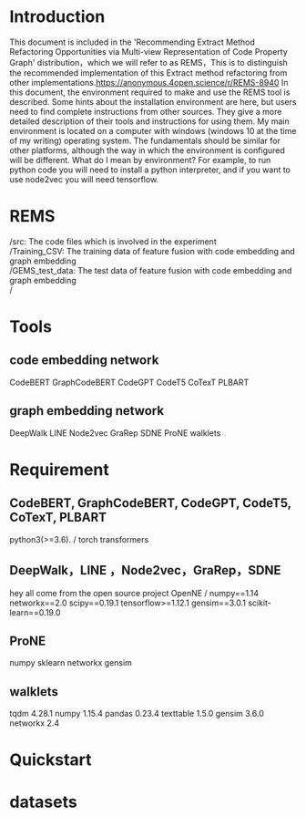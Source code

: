 # Introduction
This document is included in the 'Recommending Extract Method Refactoring Opportunities via Multi-view Representation of Code Property Graph' distribution，which we will refer to as REMS，This is to distinguish the recommended implementation of this Extract method refactoring from other implementations.https://anonymous.4open.science/r/REMS-8940 In this document, the environment required to make and use the REMS tool is described. Some hints about the installation environment are here, but users need to find complete instructions from other sources. They give a more detailed description of their tools and instructions for using them. My main environment is located on a computer with windows (windows 10 at the time of my writing) operating system. The fundamentals should be similar for other platforms, although the way in which the environment is configured will be different. What do I mean by environment? For example, to run python code you will need to install a python interpreter, and if you want to use node2vec you will need tensorflow.
# REMS
/src: The code files which is involved in the experiment \
/Training_CSV: The training data of feature fusion with code embedding and graph embedding \
/GEMS_test_data: The test data of feature fusion with code embedding and graph embedding \
/

# Tools
## code embedding network
CodeBERT GraphCodeBERT CodeGPT CodeT5 CoTexT PLBART
## graph embedding network 
DeepWalk LINE Node2vec GraRep SDNE ProNE walklets
# Requirement
## CodeBERT, GraphCodeBERT, CodeGPT, CodeT5, CoTexT, PLBART
python3(>=3.6). / 
torch transformers
## DeepWalk，LINE ，Node2vec，GraRep，SDNE
hey all come from the open source project OpenNE /
numpy==1.14 networkx==2.0 scipy==0.19.1 tensorflow>=1.12.1 gensim==3.0.1 scikit-learn==0.19.0
## ProNE
numpy sklearn networkx gensim
## walklets
tqdm 4.28.1 numpy 1.15.4 pandas 0.23.4 texttable 1.5.0 gensim 3.6.0 networkx 2.4
# Quickstart

# datasets
